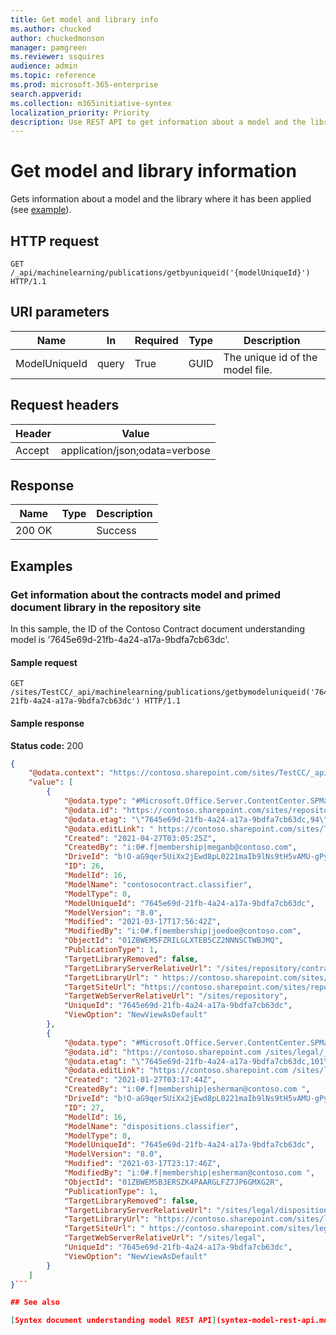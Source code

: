 ```yaml
---
title: Get model and library info
ms.author: chucked
author: chuckedmonson
manager: pamgreen
ms.reviewer: ssquires
audience: admin
ms.topic: reference
ms.prod: microsoft-365-enterprise
search.appverid: 
ms.collection: m365initiative-syntex
localization_priority: Priority
description: Use REST API to get information about a model and the library where it has been applied.
---
```


# Get model and library information

Gets information about a model and the library where it has been applied (see [example](rest-getmodelandlibraryinfo.md#examples)).

## HTTP request

```HTTP
GET /_api/machinelearning/publications/getbyuniqueid('{modelUniqueId}') HTTP/1.1
```

## URI parameters

| Name | In | Required | Type | Description |
|--------|-------|--------|------------|-----------|
|ModelUniqueId|query|True|GUID|The unique id of the model file.|

## Request headers

| Header | Value |
|--------|-------|
|Accept|application/json;odata=verbose|


## Response

| Name   | Type  | Description|
|--------|-------|------------|
|200 OK| |Success|

## Examples

### Get information about the contracts model and primed document library in the repository site

In this sample, the ID of the Contoso Contract document understanding model is '7645e69d-21fb-4a24-a17a-9bdfa7cb63dc'.

#### Sample request

```HTTP
GET /sites/TestCC/_api/machinelearning/publications/getbymodeluniqueid('7645e69d-21fb-4a24-a17a-9bdfa7cb63dc') HTTP/1.1
```
#### Sample response

**Status code:** 200

```JSON
{
	"@odata.context": "https://contoso.sharepoint.com/sites/TestCC/_api/$metadata#publications",
	"value": [
		{
			"@odata.type": "#Microsoft.Office.Server.ContentCenter.SPMachineLearningPublication",
			"@odata.id": "https://contoso.sharepoint.com/sites/repository /_api/machinelearning/publications/getbyuniqueId('7645e69d-21fb-4a24-a17a-9bdfa7cb63dc')",
			"@odata.etag": "\"7645e69d-21fb-4a24-a17a-9bdfa7cb63dc,94\"",
			"@odata.editLink": " https://contoso.sharepoint.com/sites/TestCC /_api/machinelearning/publications/getbyuniqueId('7645e69d-21fb-4a24-a17a-9bdfa7cb63dc')",
			"Created": "2021-04-27T03:05:25Z",
			"CreatedBy": "i:0#.f|membership|meganb@contoso.com",
			"DriveId": "b!O-aG9qer5UiXx2jEwd8pL0221maIb9lNs9tH5vAMU-gPy9BrxT7GTrtXtdtv1Uzb",
			"ID": 26,
			"ModelId": 16,
			"ModelName": "contosocontract.classifier",
			"ModelType": 0,
			"ModelUniqueId": "7645e69d-21fb-4a24-a17a-9bdfa7cb63dc",
			"ModelVersion": "8.0",
			"Modified": "2021-03-17T17:56:42Z",
			"ModifiedBy": "i:0#.f|membership|joedoe@contoso.com",
			"ObjectId": "01ZBWEM5FZRILGLXTEB5CZ2NNNSCTWBJMQ",
			"PublicationType": 1,
			"TargetLibraryRemoved": false,
			"TargetLibraryServerRelativeUrl": "/sites/repository/contracts",
			"TargetLibraryUrl": " https://contoso.sharepoint.com/sites/repository/contracts",
			"TargetSiteUrl": "https://contoso.sharepoint.com/sites/repository",
			"TargetWebServerRelativeUrl": "/sites/repository",
			"UniqueId": "7645e69d-21fb-4a24-a17a-9bdfa7cb63dc",
			"ViewOption": "NewViewAsDefault"
		},
		{
			"@odata.type": "#Microsoft.Office.Server.ContentCenter.SPMachineLearningPublication",
			"@odata.id": "https://contoso.sharepoint.com /sites/legal/_api/machinelearning/publications/getbyuniqueId('7645e69d-21fb-4a24-a17a-9bdfa7cb63dc')",
			"@odata.etag": "\"7645e69d-21fb-4a24-a17a-9bdfa7cb63dc,101\"",
			"@odata.editLink": "https://contoso.sharepoint.com /sites/legal/_api/machinelearning/publications/getbyuniqueId('7645e69d-21fb-4a24-a17a-9bdfa7cb63dc')",
			"Created": "2021-01-27T03:17:44Z",
			"CreatedBy": "i:0#.f|membership|esherman@contoso.com ",
			"DriveId": "b!O-aG9qer5UiXx2jEwd8pL0221maIb9lNs9tH5vAMU-gPy9BrxT7GTrtXtdtv1Uzb",
			"ID": 27,
			"ModelId": 16,
			"ModelName": "dispositions.classifier",
			"ModelType": 0,
			"ModelUniqueId": "7645e69d-21fb-4a24-a17a-9bdfa7cb63dc",
			"ModelVersion": "8.0",
			"Modified": "2021-03-17T23:17:46Z",
			"ModifiedBy": "i:0#.f|membership|esherman@contoso.com ",
			"ObjectId": "01ZBWEM5B3ERSZK4PAARGLFZ7JP6GMXG2R",
			"PublicationType": 1,
			"TargetLibraryRemoved": false,
			"TargetLibraryServerRelativeUrl": "/sites/legal/dispositions",
			"TargetLibraryUrl": "https://contoso.sharepoint.com/sites/legal/dispositions",
			"TargetSiteUrl": " https://contoso.sharepoint.com/sites/legal",
			"TargetWebServerRelativeUrl": "/sites/legal",
			"UniqueId": "7645e69d-21fb-4a24-a17a-9bdfa7cb63dc",
			"ViewOption": "NewViewAsDefault"
		}
	]
}```

## See also

[Syntex document understanding model REST API](syntex-model-rest-api.md)
